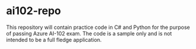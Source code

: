 # ai102-repo

This repository will contain practice code in C# and Python for the purpose of passing Azure AI-102 exam. 
The code is a sample only and is not intended to be a full fledge application.
